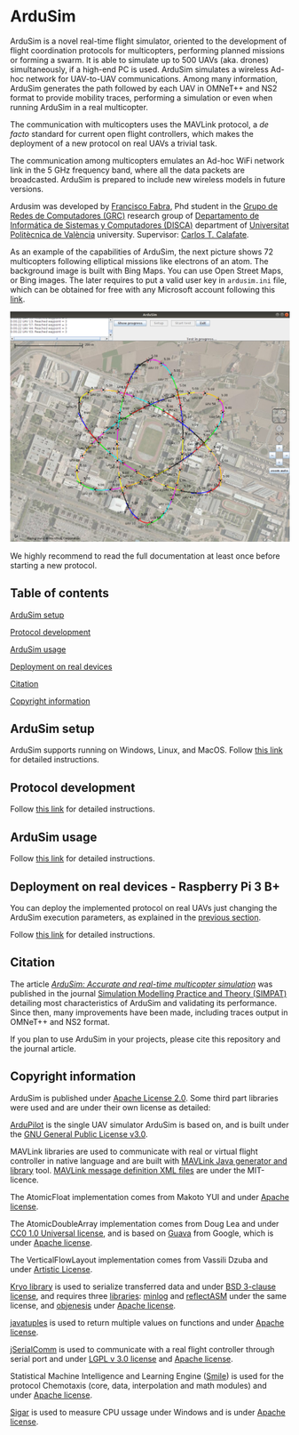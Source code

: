 # ArduSim

ArduSim is a novel real-time flight simulator, oriented to the development of flight coordination protocols for multicopters, performing planned missions or forming a swarm. It is able to simulate up to 500 UAVs (aka. drones) simultaneously, if a high-end PC is used. ArduSim simulates a wireless Ad-hoc network for UAV-to-UAV communications. Among many information, ArduSim generates the path followed by each UAV in OMNeT++ and NS2 format to provide mobility traces, performing a simulation or even when running ArduSim in a real multicopter.

The communication with multicopters uses the MAVLink protocol, a *de facto* standard for current open flight controllers, which makes the deployment of a new protocol on real UAVs a trivial task.

The communication among multicopters emulates an Ad-hoc WiFi network link in the 5 GHz frequency band, where all the data packets are broadcasted. ArduSim is prepared to include new wireless models in future versions.

Ardusim was developed by [Francisco Fabra](mailto:frafabco@cam.upv.es), Phd student in the [Grupo de Redes de Computadores (GRC)](http://www.grc.upv.es/) research group of [Departamento de Informática de Sistemas y Computadores (DISCA)](http://www.upv.es/entidades/DISCA/index-es.html) department of [Universitat Politècnica de València](http://www.upv.es/) university. Supervisor: [Carlos T. Calafate](http://www.grc.upv.es/calafate/).

As an example of the capabilities of ArduSim, the next picture shows 72 multicopters following elliptical missions like electrons of an atom. The background image is built with Bing Maps. You can use Open Street Maps, or Bing images. The later requires to put a valid user key in `ardusim.ini` file, which can be obtained for free with any Microsoft account following this [link](https://docs.microsoft.com/en-us/bingmaps/getting-started/bing-maps-dev-center-help/getting-a-bing-maps-key).

![Ejemplo ArduSim](help/atomo.png)

We highly recommend to read the full documentation at least once before starting a new protocol.

## Table of contents

[ArduSim setup](#markdown-header-ardusim-setup)

[Protocol development](#markdown-header-protocol-development)

[ArduSim usage](#markdown-header-ardusim-usage)

[Deployment on real devices](#markdown-header-deployment-on-real-devices-raspberry-pi-3-b)

[Citation](#markdown-header-citation)

[Copyright information](#markdown-header-copyright-information)

## ArduSim setup

ArduSim supports running on Windows, Linux, and MacOS. Follow [this link](help/setup.md) for detailed instructions.

## Protocol development

Follow [this link](help/development.md) for detailed instructions.

## ArduSim usage

Follow [this link](help/usage.md) for detailed instructions.

## Deployment on real devices - Raspberry Pi 3 B+

You can deploy the implemented protocol on real UAVs just changing the ArduSim execution parameters, as explained in the [previous section](help/usage.md).

Follow [this link](help/deployment.md) for detailed instructions.

## Citation

The article *[ArduSim: Accurate and real-time multicopter simulation](https://doi.org/10.1016/j.simpat.2018.06.009)* was published in the journal [Simulation Modelling Practice and Theory (SIMPAT)](https://www.journals.elsevier.com/simulation-modelling-practice-and-theory) detailing most characteristics of ArduSim and validating its performance. Since then, many improvements have been made, including traces output in OMNeT++ and NS2 format.

If you plan to use ArduSim in your projects, please cite this repository and the journal article.

## Copyright information

ArduSim is published under [Apache License 2.0](https://www.apache.org/licenses/LICENSE-2.0). Some third part libraries were used and are under their own license as detailed:

[ArduPilot](https://github.com/ArduPilot/ardupilot) is the single UAV simulator ArduSim is based on, and is built under the [GNU General Public License v3.0](https://github.com/ArduPilot/ardupilot/blob/master/COPYING.txt).

MAVLink libraries are used to communicate with real or virtual flight controller in native language and are built with [MAVLink Java generator and library](https://github.com/ghelle/MAVLinkJava) tool. [MAVLink message definition XML files](https://github.com/mavlink/mavlink/tree/master/message_definitions) are under the MIT-licence.

The AtomicFloat implementation comes from Makoto YUI and under [Apache license](http://www.apache.org/licenses/LICENSE-2.0).

The AtomicDoubleArray implementation comes from Doug Lea and under [CC0 1.0 Universal license](http://creativecommons.org/publicdomain/zero/1.0/), and is based on [Guava](https://github.com/google/guava) from Google, which is under [Apache license](https://github.com/google/guava/blob/master/COPYING).

The VerticalFlowLayout implementation comes from Vassili Dzuba and under [Artistic License](https://opensource.org/licenses/artistic-license-2.0).

[Kryo library](https://github.com/EsotericSoftware/kryo) is used to serialize transferred data and under [BSD 3-clause license](https://github.com/EsotericSoftware/kryo/blob/master/LICENSE.md), and requires three [libraries](https://github.com/EsotericSoftware/kryo/tree/master/lib): [minlog](https://github.com/EsotericSoftware/minlog) and [reflectASM](https://github.com/EsotericSoftware/reflectasm) under the same license, and [objenesis](http://objenesis.org/license.html) under [Apache license](http://www.apache.org/licenses/LICENSE-2.0).

[javatuples](https://www.javatuples.org/) is used to return multiple values on functions and under [Apache license](https://www.javatuples.org/license.html).

[jSerialComm](https://github.com/Fazecast/jSerialComm/wiki) is used to communicate with a real flight controller through serial port and under [LGPL v 3.0 license](https://github.com/Fazecast/jSerialComm/blob/master/LICENSE-LGPL-3.0) and [Apache license](https://github.com/Fazecast/jSerialComm/blob/master/LICENSE-APACHE-2.0).

Statistical Machine Intelligence and Learning Engine ([Smile](https://github.com/haifengl/smile)) is used for the protocol Chemotaxis (core, data, interpolation and math modules) and under [Apache license](https://github.com/haifengl/smile/blob/master/LICENSE).

[Sigar](https://github.com/hyperic/sigar) is used to measure CPU ussage under Windows and is under [Apache license](https://github.com/hyperic/sigar/blob/master/LICENSE).